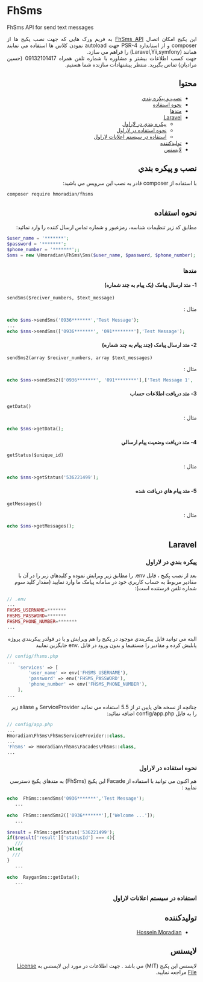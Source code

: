 # FhSms
FhSms API for send text messages

<div dir="rtl" align="justify">
    اين پکيج امکان اتصال <a href="http://www.smshooshmand.com" target="_blank" >FhSms API</a> به فريم ورک هايي که جهت نصب پکيج ها از composer و از استاندارد PSR-4 جهت autoload نمودن کلاس ها استفاده مي نمايند همانند (Laravel,Yii,symfony) را فراهم مي سازد.<br>
	جهت کسب اطلاعات بيشتر و مشاوره با شماره تلفن همراه 09132101417 (حسين مراديان) تماس بگيريد. منتظر پيشنهادات سازنده شما هستيم.

## محتوا

- [نصب و پيکره بندي](#نصب-و-پيکره-بندي)
- [نحوه استفاده](#نحوه-استفاده)
- [متدها](#متدها)
- [Laravel](#Laravel)
    - [پيکره بندي در لاراول](#پيکره-بندي-در-لاراول)
    - [نحوه استفاده در لاراول](#نحوه-استفاده-در-لاراول)
    - [استفاده در سيستم اعلانات لاراول ](#استفاده-در-سيستم-اعلانات-لاراول)
- [توليدکننده](#توليدکننده)
- [لايسنس](#لايسنس)


## نصب و پيکره بندي  

با استفاده از composer  قادر به نصب اين سرويس مي باشيد:
</div>

```bash
composer require hmoradian/fhsms
```

<div dir="rtl">
    
## نحوه استفاده

مطابق کد زير تنظيمات شناسه، رمزعبور و شماره تماس ارسال کننده را وارد نمائيد:
</div>

```php
$user_name = '*******';
$password = '*******';
$phone_number = '*******';;
$sms = new \Hmoradian\FhSms\Sms($user_name, $password, $phone_number);
```
<div dir="rtl">
    
### متدها

</div>

<div dir="rtl">
    
#### 1- متد ارسال پيامک (يک پيام به چند شماره)

</div>

`sendSms($reciver_numbers, $text_message)`

<div dir="rtl" >
 مثال :
</div>

```php
echo $sms->sendSms('0936*******','Test Message');
...
echo $sms->sendSms(['0936*******', '091********'],'Test Message');
```

<div dir="rtl">
    
#### 2- متد ارسال پيامک (چند پيام به چند شماره)

</div>

`sendSms2(array $reciver_numbers, array $text_messages)`

<div dir="rtl" >
 مثال :
</div>

```php
echo $sms->sendSms2(['0936*******', '091********'],['Test Message 1', 'Test Message 2']);
```

<div dir="rtl" >
    
#### 3- متد دريافت اطلاعات حساب

</div>

`getData()`

<div dir="rtl" >
 مثال :
</div>

```php
echo $sms->getData();
```
<div dir="rtl" >

#### 4- متد دريافت وضعيت پيام ارسالي

</div>

`getStatus($unique_id)`

<div dir="rtl" >
 مثال :
</div>

```php
echo $sms->getStatus('536221499');
```

<div dir="rtl" >
    
#### 5- متد پيام هاي دريافت شده

</div>

`getMessages()`

<div dir="rtl" >
 مثال :
</div>

```php
echo $sms->getMessages();
```


<div dir="rtl">
    
## Laravel

</div>
<div dir="rtl">
    
### پيکره بندي در لاراول

</div>
<div dir="rtl">
بعد از نصب پکيج ، فايل env. را مطابق زير ويرايش نموده و کليدهاي زير را در آن با مقادير مربوط به حساب کاربري خود در سامانه پيامک ما وارد نماييد (مقدار کليد سوم شماره تلفن فرستنده است):
</div>

```php
// .env
...
FHSMS_USERNAME=*******
FHSMS_PASSWORD=*******
FHSMS_PHONE_NUMBER=*******
...
```

</div>
<div dir="rtl">
البته مي توانيد فايل پيکربندي موجود در پکيج را هم ويرايش و يا در فولدر پيکربندي پروژه پابليش کرده و مقادير را مستقيما و بدون ورود در فايل .env جايگزين نماييد
</div>

```php
// config/fhsms.php
...
    'services' => [
        'user_name' => env('FHSMS_USERNAME'),
        'password' => env('FHSMS_PASSWORD'),
        'phone_number' => env('FHSMS_PHONE_NUMBER'),
    ],
...
```
<div dir="rtl">
    چنانچه از نسخه هاي پايين تر از 5.5 استفاده مي نمائيد ServiceProvider و aliase  زير  را به فايل config/app.php اضافه نمائيد:
 </div>  
 
 ```php
// config/app.php
...
Hmoradian\FhSms\FhSmsServiceProvider::class,
...
'FhSms' => Hmoradian\FhSms\Facades\FhSms::class,
...
```

<div dir="rtl">
    
### نحوه استفاده در لاراول

</div>

<div dir="rtl">
    هم اکنون مي توانيد با استفاده از Facade اين پکيج (FhSms) به متدهاي پکيج دسترسي نماييد :
</div>

 ```php
echo  FhSms::sendSms('0936*******','Test Message');
    ...   
    
echo  FhSms::sendSms2(['0936*******'],['Welcome ...']);
    ...
    
$result = FhSms::getStatus('536221499');
if($result['result']['statusId'] === 4){
    ///
}else{
   ///
}
    ...   
    
echo  RayganSms::getData();
    ...
```

<div dir="rtl">
    
###  استفاده در سيستم اعلانات لاراول

</div>

<div dir="rtl">
    
## توليدکننده

- [Hossein Moradian](https://github.com/hmoradian)
   
## لايسنس


لايسنس اين پکيج (MIT) مي باشد . جهت اطلاعات در مورد اين لايسنس به [License File](LICENSE) مراجعه نماييد. 

</div>
